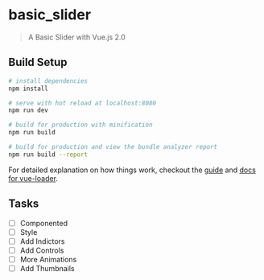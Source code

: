 # basic_slider

> A Basic Slider with Vue.js 2.0

## Build Setup

``` bash
# install dependencies
npm install

# serve with hot reload at localhost:8080
npm run dev

# build for production with minification
npm run build

# build for production and view the bundle analyzer report
npm run build --report
```

For detailed explanation on how things work, checkout the [guide](http://vuejs-templates.github.io/webpack/) and [docs for vue-loader](http://vuejs.github.io/vue-loader).

## Tasks
- [ ] Componented
- [ ] Style
- [ ] Add Indictors
- [ ] Add Controls
- [ ] More Animations
- [ ] Add Thumbnails